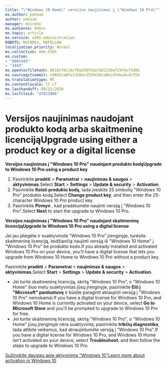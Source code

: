 ```yaml
---
title: "\"Windows 10 Home\" versijos naujinimas į \"Windows 10 Pro\""
ms.author: pebaum
author: pebaum
manager: mnirkhe
ms.audience: Admin
ms.topic: article
ms.service: o365-administration
ROBOTS: NOINDEX, NOFOLLOW
localization_priority: Normal
ms.collection: Adm_O365
ms.custom:
- "9001443"
- "3443"
ms.openlocfilehash: 86181f0c14cf9ad20f5da7d22238af2974cf5d06
ms.sourcegitcommit: c6692ce0fa1358ec3529e59ca0ecdfdea4cdc759
ms.translationtype: MT
ms.contentlocale: lt-LT
ms.lasthandoff: 09/15/2020
ms.locfileid: "47811896"
---
```

# <a name="upgrade-using-either-a-product-key-or-a-digital-license"></a><span data-ttu-id="388c1-102">Versijos naujinimas naudojant produkto kodą arba skaitmeninę licenciją</span><span class="sxs-lookup"><span data-stu-id="388c1-102">Upgrade using either a product key or a digital license</span></span>

<span data-ttu-id="388c1-103">**Versijos naujinimas į "Windows 10 Pro" naudojant produkto kodą**</span><span class="sxs-lookup"><span data-stu-id="388c1-103">**Upgrade to Windows 10 Pro using a product key**</span></span>

1. <span data-ttu-id="388c1-104">Pasirinkite **pradėti**  >  **Parametrai**  >  **naujinimas & saugos**  >  **aktyvinimas**.</span><span class="sxs-lookup"><span data-stu-id="388c1-104">Select **Start** > **Settings** > **Update & security** > **Activation**.</span></span>
2. <span data-ttu-id="388c1-105">Pasirinkite **Keisti produkto kodą**, tada įveskite 25 simbolių "Windows 10 Pro" produkto kodą.</span><span class="sxs-lookup"><span data-stu-id="388c1-105">Select **Change product key**, and then enter the 25-character Windows 10 Pro product key.</span></span>
3. <span data-ttu-id="388c1-106">Pasirinkite **Pirmyn** , kad pradėtumėte naujinti versiją į "Windows 10 Pro".</span><span class="sxs-lookup"><span data-stu-id="388c1-106">Select **Next** to start the upgrade to Windows 10 Pro.</span></span>

<span data-ttu-id="388c1-107">**Versijos naujinimas į "Windows 10 Pro" naudojant skaitmeninę licenciją**</span><span class="sxs-lookup"><span data-stu-id="388c1-107">**Upgrade to Windows 10 Pro using a digital license**</span></span>

<span data-ttu-id="388c1-108">Jei jau įdiegėte ir suaktyvinote "Windows 10 Pro" įrenginyje, turėsite skaitmeninę licenciją, leidžiančią naujinti versiją iš "Windows 10 Home" į "Windows 10 Pro" be produkto kodo.</span><span class="sxs-lookup"><span data-stu-id="388c1-108">If you already installed and activated Windows 10 Pro on your device, you’ll have a digital license that lets you upgrade from Windows 10 Home to Windows 10 Pro without a product key.</span></span>

<span data-ttu-id="388c1-109">Pasirinkite **pradėti**  >  **Parametrai**  >  **naujinimas & saugos**  >  **aktyvinimas**.</span><span class="sxs-lookup"><span data-stu-id="388c1-109">Select **Start** > **Settings** > **Update & security** > **Activation**.</span></span>

- <span data-ttu-id="388c1-110">Jei turite skaitmeninę licenciją, skirtą "Windows 10 Pro", o "Windows 10 Home" šiuo metu suaktyvintas jūsų įrenginyje, pasirinkite **Eiti į "Microsoft" parduotuvę** ir būsite paraginti atnaujinti versiją į "Windows 10 Pro" nemokamai.</span><span class="sxs-lookup"><span data-stu-id="388c1-110">If you have a digital license for Windows 10 Pro, and Windows 10 Home is currently activated on your device, select **Go to Microsoft Store** and you'll be prompted to upgrade to Windows 10 Pro for free.</span></span>
- <span data-ttu-id="388c1-111">Jei turite skaitmeninę licenciją, skirtą "Windows 10 Pro", o "Windows 10 Home" jūsų įrenginyje nėra suaktyvinta, pasirinkite **trikčių diagnostika**, tada atlikite veiksmus, kad atnaujintumėte versiją į "Windows 10 Pro".</span><span class="sxs-lookup"><span data-stu-id="388c1-111">If you have a digital license for Windows 10 Pro, and Windows 10 Home isn't activated on your device, select **Troubleshoot**, and then follow the steps to upgrade to Windows 10 Pro.</span></span>

[<span data-ttu-id="388c1-112">Sužinokite daugiau apie aktyvinimą "Windows 10"</span><span class="sxs-lookup"><span data-stu-id="388c1-112">Learn more about activation in Windows 10</span></span>](https://support.microsoft.com/help/12440)